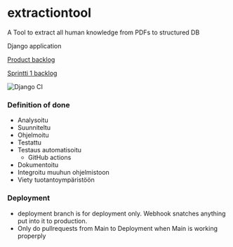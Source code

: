 # extractiontool
A Tool to extract all human knowledge from PDFs to structured DB

Django application 

[Product backlog](https://github.com/orgs/IELuomus/projects/1)

[Sprintti 1 backlog](https://github.com/orgs/IELuomus/projects/2)


![Django CI](https://github.com/IELuomus/extractiontool/workflows/Django%20CI/badge.svg)

### Definition of done

- Analysoitu
- Suunniteltu
- Ohjelmoitu
- Testattu
- Testaus automatisoitu
  - GitHub actions
- Dokumentoitu
- Integroitu muuhun ohjelmistoon
- Viety tuotantoympäristöön

### Deployment
 - deployment branch is for deployment only. Webhook snatches anything put into it to production.
 - Only do pullrequests from Main to Deployment when Main is working properply

<!-- ... -->
